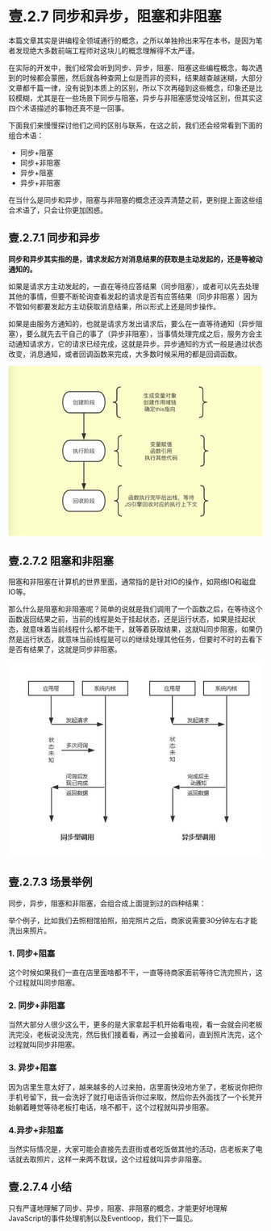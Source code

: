 # 壹.2.7 同步和异步，阻塞和非阻塞

本篇文章其实是讲编程全领域通行的概念，之所以单独拎出来写在本书，是因为笔者发现绝大多数前端工程师对这块儿的概念理解得不太严谨。

在实际的开发中，我们经常会听到同步、异步，阻塞、阻塞这些编程概念，每次遇到的时候都会蒙圈，然后就各种查网上似是而非的资料，结果越查越迷糊，大部分文章都千篇一律，没有说到本质上的区别，所以下次再碰到这些概念，印象还是比较模糊，尤其是在一些场景下同步与阻塞，异步与非阻塞感觉没啥区别，但其实这四个术语描述的事物还真不是一回事。

下面我们来慢慢探讨他们之间的区别与联系，在这之前，我们还会经常看到下面的组合术语：

* 同步+阻塞
* 同步+非阻塞
* 异步+阻塞
* 异步+非阻塞

在当什么是同步和异步，阻塞与非阻塞的概念还没弄清楚之前，更别提上面这些组合术语了，只会让你更加困惑。

## 壹.2.7.1 同步和异步

**同步和异步其实指的是，请求发起方对消息结果的获取是主动发起的，还是等被动通知的。**

如果是请求方主动发起的，一直在等待应答结果（同步阻塞），或者可以先去处理其他的事情，但要不断轮询查看发起的请求是否有应答结果（同步非阻塞 ）因为不管如何都要发起方主动获取消息结果，所以形式上还是同步操作。

如果是由服务方通知的，也就是请求方发出请求后，要么在一直等待通知（异步阻塞），要么就先去干自己的事了（异步非阻塞），当事情处理完成之后，服务方会主动通知请求方，它的请求已经完成，这就是异步。异步通知的方式一般是通过状态改变，消息通知，或者回调函数来完成，大多数时候采用的都是回调函数。

![](../.gitbook/assets/image%20%2836%29.png)

## 壹.2.7.2 阻塞和非阻塞

阻塞和非阻塞在计算机的世界里面，通常指的是针对IO的操作，如网络IO和磁盘IO等。

那么什么是阻塞和非阻塞呢？简单的说就是我们调用了一个函数之后，在等待这个函数返回结果之前，当前的线程是处于挂起状态，还是运行状态，如果是挂起状态，就意味着当前线程什么都不能干，就等着获取结果，这就叫同步阻塞，如果仍然是运行状态，就意味当前线程是可以的继续处理其他任务，但要时不时的去看下是否有结果了，这就是同步非阻塞。

![](../.gitbook/assets/image%20%2829%29.png)

## 壹.2.7.3 场景举例

同步，异步，阻塞和非阻塞，会组合成上面提到过的四种结果：

举个例子，比如我们去照相馆拍照，拍完照片之后，商家说需要30分钟左右才能洗出来照片。

### 1. 同步+阻塞

这个时候如果我们一直在店里面啥都不干，一直等待商家面前等待它洗完照片，这个过程就叫同步阻塞。

### 2. 同步+非阻塞

当然大部分人很少这么干，更多的是大家拿起手机开始看电视，看一会就会问老板洗完没，老板说没洗完，然后我们接着看，再过一会接着问，直到照片洗完，这个过程就叫同步非阻塞。

### 3. 异步+阻塞

因为店里生意太好了，越来越多的人过来拍，店里面快没地方坐了，老板说你把你手机号留下，我一会洗好了就打电话告诉你过来取，然后你去外面找了一个长凳开始躺着睡觉等待老板打电话，啥不都干，这个过程就叫异步阻塞。

### 4.异步+非阻塞

当然实际情况是，大家可能会直接先去逛街或者吃饭做其他的活动，店老板来了电话就去取照片，这样一来两不耽误，这个过程就叫异步非阻塞。

## 壹.2.7.4 小结

只有严谨地理解了同步、异步，阻塞、非阻塞的概念，才能更好地理解JavaScript的事件处理机制以及Eventloop，我们下一篇见。

